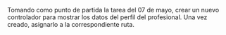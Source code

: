Tomando como punto de partida la tarea del 07 de mayo, crear un nuevo controlador para mostrar los datos del perfil del profesional.
Una vez creado, asignarlo a la correspondiente ruta.
